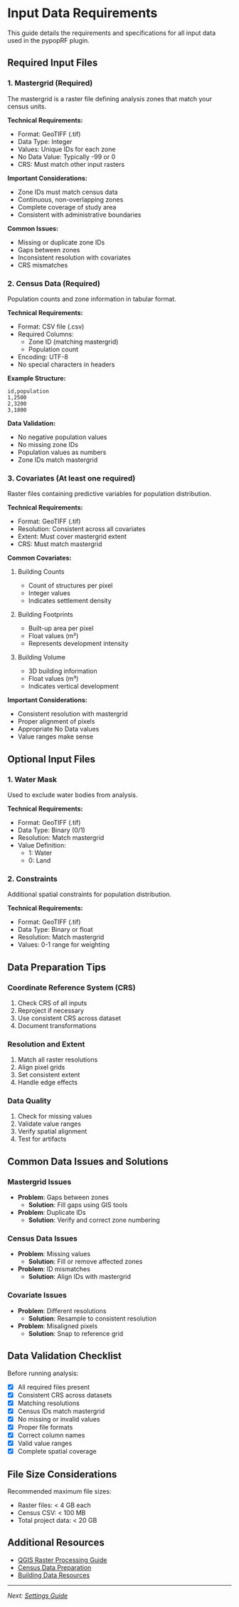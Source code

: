 # Input Data Requirements

This guide details the requirements and specifications for all input data used in the pypopRF plugin.

## Required Input Files

### 1. Mastergrid (Required)

The mastergrid is a raster file defining analysis zones that match your census units.

**Technical Requirements:**

- Format: GeoTIFF (.tif)
- Data Type: Integer
- Values: Unique IDs for each zone
- No Data Value: Typically -99 or 0
- CRS: Must match other input rasters

**Important Considerations:**

- Zone IDs must match census data
- Continuous, non-overlapping zones
- Complete coverage of study area
- Consistent with administrative boundaries

**Common Issues:**

- Missing or duplicate zone IDs
- Gaps between zones
- Inconsistent resolution with covariates
- CRS mismatches

### 2. Census Data (Required)

Population counts and zone information in tabular format.

**Technical Requirements:**

- Format: CSV file (.csv)
- Required Columns:
  - Zone ID (matching mastergrid)
  - Population count
- Encoding: UTF-8
- No special characters in headers

**Example Structure:**
```csv
id,population
1,2500
2,3200
3,1800
```

**Data Validation:**

- No negative population values
- No missing zone IDs
- Population values as numbers
- Zone IDs match mastergrid

### 3. Covariates (At least one required)

Raster files containing predictive variables for population distribution.

**Technical Requirements:**

- Format: GeoTIFF (.tif)
- Resolution: Consistent across all covariates
- Extent: Must cover mastergrid extent
- CRS: Must match mastergrid

**Common Covariates:**

1. Building Counts

   - Count of structures per pixel
   - Integer values
   - Indicates settlement density

2. Building Footprints

   - Built-up area per pixel
   - Float values (m²)
   - Represents development intensity

3. Building Volume

   - 3D building information
   - Float values (m³)
   - Indicates vertical development

**Important Considerations:**

- Consistent resolution with mastergrid
- Proper alignment of pixels
- Appropriate No Data values
- Value ranges make sense

## Optional Input Files

### 1. Water Mask

Used to exclude water bodies from analysis.

**Technical Requirements:**

- Format: GeoTIFF (.tif)
- Data Type: Binary (0/1)
- Resolution: Match mastergrid
- Value Definition:
  - 1: Water
  - 0: Land


### 2. Constraints

Additional spatial constraints for population distribution.

**Technical Requirements:**

- Format: GeoTIFF (.tif)
- Data Type: Binary or float
- Resolution: Match mastergrid
- Values: 0-1 range for weighting

## Data Preparation Tips

### Coordinate Reference System (CRS)
1. Check CRS of all inputs
2. Reproject if necessary
3. Use consistent CRS across dataset
4. Document transformations

### Resolution and Extent
1. Match all raster resolutions
2. Align pixel grids
3. Set consistent extent
4. Handle edge effects

### Data Quality
1. Check for missing values
2. Validate value ranges
3. Verify spatial alignment
4. Test for artifacts

## Common Data Issues and Solutions

### Mastergrid Issues
- **Problem**: Gaps between zones
  - **Solution**: Fill gaps using GIS tools
- **Problem**: Duplicate IDs
  - **Solution**: Verify and correct zone numbering

### Census Data Issues
- **Problem**: Missing values
  - **Solution**: Fill or remove affected zones
- **Problem**: ID mismatches
  - **Solution**: Align IDs with mastergrid

### Covariate Issues
- **Problem**: Different resolutions
  - **Solution**: Resample to consistent resolution
- **Problem**: Misaligned pixels
  - **Solution**: Snap to reference grid

## Data Validation Checklist

Before running analysis:

- [x] All required files present
- [x] Consistent CRS across datasets
- [x] Matching resolutions
- [x] Census IDs match mastergrid
- [x] No missing or invalid values
- [x] Proper file formats
- [x] Correct column names
- [x] Valid value ranges
- [x] Complete spatial coverage

## File Size Considerations

Recommended maximum file sizes:

- Raster files: < 4 GB each
- Census CSV: < 100 MB
- Total project data: < 20 GB


## Additional Resources

- [QGIS Raster Processing Guide](https://docs.qgis.org/latest/en/docs/user_manual/processing/index.html)
- [Census Data Preparation](https://wpgp.github.io/pypopRF/data-preparation)
- [Building Data Resources](https://sdi.worldpop.org/resources)

---

*Next: [Settings Guide](settings.md)*